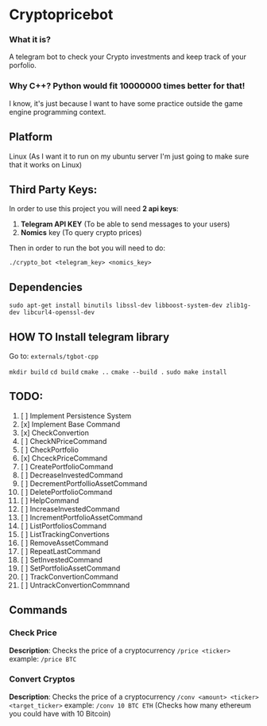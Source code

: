 # Cryptopricebot

### What it is? 

A telegram bot to check your Crypto investments and keep track of your porfolio.

### Why C++? Python would fit 10000000 times better for that!

I know, it's just because I want to have some practice outside the game engine programming context.

## Platform

Linux (As I want it to run on my ubuntu server I'm just going to make sure that it works on Linux)

## Third Party Keys:

In order to use this project you will need **2 api keys**:

1) **Telegram API KEY** (To be able to send messages to your users)
2) **Nomics** key (To query crypto prices)

Then in order to run the bot you will need to do:

```./crypto_bot <telegram_key> <nomics_key> ```

## Dependencies 

```sudo apt-get install binutils libssl-dev libboost-system-dev zlib1g-dev libcurl4-openssl-dev```

## HOW TO Install telegram library
Go to:
```externals/tgbot-cpp ```

```mkdir build```
```cd build```
```cmake ..```
```cmake --build .```
```sudo make install```

## TODO:

1) [ ] Implement Persistence System
2) [x] Implement Base Command
3) [x] CheckConvertion
4) [ ] CheckNPriceCommand
5) [ ] CheckPortfolio
6) [x] ChceckPriceCommand
7) [ ] CreatePortfolioCommand
8) [ ] DecreaseInvestedCommand
9) [ ] DecrementPortfollioAssetCommand
10) [ ] DeletePortfolioCommand
11) [ ] HelpCommand
12) [ ] IncreaseInvestedCommand
13) [ ] IncrementPortfolioAssetCommand
14) [ ] ListPortfoliosCommand
15) [ ] ListTrackingConvertions
16) [ ] RemoveAssetCommand
17) [ ] RepeatLastCommand
18) [ ] SetInvestedCommand
19) [ ] SetPortfolioAssetCommand
20) [ ] TrackConvertionCommand
21) [ ] UntrackConvertionCommnand

## Commands

### Check Price
**Description**: Checks the price of a cryptocurrency
```/price <ticker>```
example:
```/price BTC```

### Convert Cryptos
**Description**: Checks the price of a cryptocurrency
```/conv <amount> <ticker> <target_ticker>```
example:
```/conv 10 BTC ETH```
(Checks how many ethereum you could have with 10 Bitcoin)